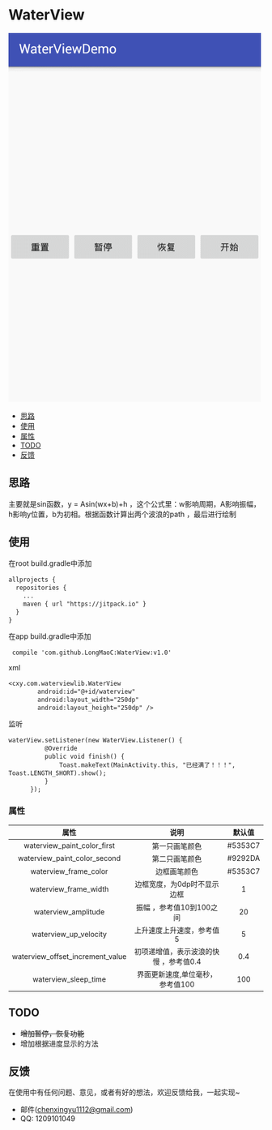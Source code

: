# WaterView

![image](https://github.com/LongMaoC/WaterView/blob/master/gif/waterview.gif)


* [思路](#user-content-思路)
* [使用](#user-content-使用)
* [属性](#user-content-属性)
* [TODO](#user-content-TODO)
* [反馈](#user-content-反馈)



## 思路
主要就是sin函数，y = Asin(wx+b)+h ，这个公式里：w影响周期，A影响振幅，h影响y位置，b为初相。根据函数计算出两个波浪的path ，最后进行绘制


## 使用
在root build.gradle中添加
```
allprojects {
  repositories {
    ...
    maven { url "https://jitpack.io" }
  }
}
```
在app build.gradle中添加
```
 compile 'com.github.LongMaoC:WaterView:v1.0'
```

xml
```
<cxy.com.waterviewlib.WaterView
        android:id="@+id/waterview"
        android:layout_width="250dp"
        android:layout_height="250dp" />
```

监听
```
waterView.setListener(new WaterView.Listener() {
          @Override
          public void finish() {
              Toast.makeText(MainActivity.this, "已经满了！！！", Toast.LENGTH_SHORT).show();
          }
      });
```

### 属性
| 属性                          | 说明                            |默认值|
| :---------------------------: |:-------------------------------:|:-----------:|
| waterview_paint_color_first   |  第一只画笔颜色    |#5353C7|
| waterview_paint_color_second   | 第二只画笔颜色 |#9292DA|
| waterview_frame_color   | 边框画笔颜色 |#5353C7|
| waterview_frame_width   | 边框宽度，为0dp时不显示边框|1|
| waterview_amplitude     | 振幅 ，参考值10到100之间        |20|
| waterview_up_velocity   | 上升速度上升速度，参考值5     |5 |
| waterview_offset_increment_value   | 初项递增值，表示波浪的快慢 ，参考值0.4    |0.4    |
| waterview_sleep_time   | 界面更新速度,单位毫秒，参考值100     |100 |


## TODO
* ~~增加暂停，恢复功能~~
* 增加根据进度显示的方法

## 反馈

在使用中有任何问题、意见，或者有好的想法，欢迎反馈给我，一起实现~

* 邮件(chenxingyu1112@gmail.com)
* QQ: 1209101049



 
 
